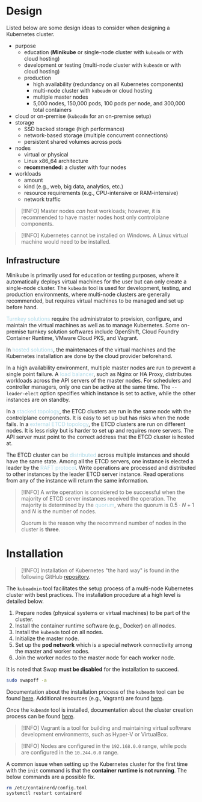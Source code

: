 # Design
Listed below are some design ideas to consider when designing a Kubernetes cluster.
- purpose
	- education (**Minikube** or single-node cluster with `kubeadm` or with cloud hosting)
	- development or testing (multi-node cluster with `kubeadm` or with cloud hosting)
	- production
		- high availability (redundancy on all Kubernetes components)
		- multi-node cluster with `kubeadm` or cloud hosting
		- multiple master nodes
		- 5,000 nodes, 150,000 pods, 100 pods per node, and 300,000 total containers
- cloud or on-premise (`kubeadm` for an on-premise setup)
- storage
	- SSD backed storage (high performance)
	- network-based storage (multiple concurrent connections)
	- persistent shared volumes across pods
- nodes
	- virtual or physical
	- Linux x86_64 architecture
	- **recommended:** a cluster with four nodes
- workloads
	- amount
	- kind (e.g., web, big data, analytics, etc.)
	- resource requirements (e.g., CPU-intensive or RAM-intensive)
	- network traffic

> [!INFO]
> Master nodes *can* host workloads; however, it is recommended to have master nodes host only controlplane components.

> [!INFO]
> Kubernetes cannot be installed on Windows. A Linux virtual machine would need to be installed.

## Infrastructure
Minikube is primarily used for education or testing purposes, where it automatically deploys virtual machines for the user but can only create a single-node cluster. The `kubeadm` tool is used for development, testing, and production environments, where multi-node clusters are generally recommended, but requires virtual machines to be managed and set up before hand.

<span style = "color:lightblue">Turnkey solutions</span> require the administrator to provision, configure, and maintain the virtual machines as well as to manage Kubernetes. Some on-premise turnkey solution softwares include OpenShift, Cloud Foundry Container Runtime, VMware Cloud PKS, and Vagrant.

In <span style = "color:lightblue">hosted solutions</span>, the maintenaces of the virtual machines and the Kubernetes installation are done by the cloud provider beforehand.

In a high availability environment, multiple master nodes are run to prevent a single point failure. A <span style = "color:lightblue">load balancer</span>, such as Nginx or HA Proxy, distributes workloads across the API servers of the master nodes. For schedulers and controller managers, only one can be active at the same time. The `--leader-elect` option specifies which instance is set to active, while the other instances are on standby.

In a <span style = "color:lightblue">stacked topology</span>, the ETCD clusters are run in the same node with the controlplane components. It is easy to set up but has risks when the node fails. In a <span style = "color:lightblue">external ETCD topology</span>, the ETCD clusters are run on different nodes. It is less risky but is harder to set up and requires more servers. The API server must point to the correct address that the ETCD cluster is hosted at.

The ETCD cluster can be <span style = "color:lightblue">distributed</span> across multiple instances and should have the same state. Among all the ETCD servers, one instance is elected a leader by the <span style = "color:lightblue">RAFT protocol</span>. Write operations are processed and distributed to other instances by the leader ETCD server instance. Read operations from any of the instance will return the same information.

> [!INFO]
> A write operation is considered to be successful when the majority of ETCD server instances received the operation. The majority is determined by the <span style = "color:lightblue">quorum</span>, where the quorum is $0.5 \cdot N + 1$ and $N$ is the number of nodes.
> 
> Quorum is the reason why the recommend number of nodes in the cluster is **three**.

# Installation
> [!INFO]
> Installation of Kubernetes "the hard way" is found in the following GitHub [repository](https://github.com/mmumshad/kubernetes-the-hard-way).

The `kubeadmin` tool facilitates the setup process of a multi-node Kubernetes cluster with best practices. The installation procedure at a high level is detailed below.
1. Prepare nodes (physical systems or virtual machines) to be part of the cluster.
2. Install the container runtime software (e.g., Docker) on all nodes.
3. Install the `kubeadm` tool on all nodes.
4. Initialize the master node.
5. Set up the **pod network** which is a special network connectivity among the master and worker nodes.
6. Join the worker nodes to the master node for each worker node.

It is noted that Swap **must be disabled** for the installation to succeed.

```bash
sudo swapoff -a
```

Documentation about the installation process of the `kubeadm` tool can be found [here](https://kubernetes.io/docs/setup/production-environment/tools/kubeadm/install-kubeadm/). Additional resources (e.g., Vagrant) are found [here](https://github.com/kodekloudhub/certified-kubernetes-administrator-course).

Once the `kubeadm` tool is installed, documentation about the cluster creation process can be found [here](https://kubernetes.io/docs/setup/production-environment/tools/kubeadm/create-cluster-kubeadm/).

> [!INFO]
> Vagrant is a tool for building and maintaining virtual software development environments, such as Hyper-V or VirtualBox.

> [!INFO]
> Nodes are configured in the `192.168.0.0` range, while pods are configured in the `10.244.0.0` range.

A common issue when setting up the Kubernetes cluster for the first time with the `init` command is that the **container runtime is not running**. The below commands are a possible fix.

```bash
rm /etc/containerd/config.toml
systemctl restart containerd
```

